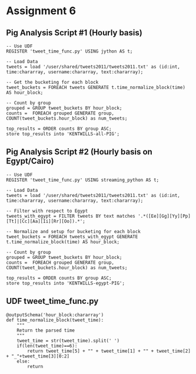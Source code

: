 Assignment 6
=========


Pig Analysis Script #1 (Hourly basis)
-------------------

    -- Use UDF
    REGISTER 'tweet_time_func.py' USING jython AS t;

    -- Load Data
    tweets = load '/user/shared/tweets2011/tweets2011.txt' as (id:int, time:chararray, username:chararray, text:chararray);

    -- Get the bucketing for each block
    tweet_buckets = FOREACH tweets GENERATE t.time_normalize_block(time) AS hour_block;

    -- Count by group
    grouped = GROUP tweet_buckets BY hour_block;
    counts =  FOREACH grouped GENERATE group, COUNT(tweet_buckets.hour_block) as num_tweets;

    top_results = ORDER counts BY group ASC;
    store top_results into 'KENTWILLS-all-PIG';

Pig Analysis Script #2 (Hourly basis on Egypt/Cairo)
-------------------

    -- Use UDF
    REGISTER 'tweet_time_func.py' USING streaming_python AS t;

    -- Load Data
    tweets = load '/user/shared/tweets2011/tweets2011.txt' as (id:int, time:chararray, username:chararray, text:chararray);

    -- Filter with respect to Egypt
    tweets_with_egypt = FILTER tweets BY text matches '.*([Ee][Gg][Yy][Pp][Tt]|[Cc][Aa][Ii][Rr][Oo]).*';

    -- Normalize and setup for bucketing for each block
    tweet_buckets = FOREACH tweets_with_egypt GENERATE t.time_normalize_block(time) AS hour_block;

    -- Count by group
    grouped = GROUP tweet_buckets BY hour_block;
    counts =  FOREACH grouped GENERATE group, COUNT(tweet_buckets.hour_block) as num_tweets;

    top_results = ORDER counts BY group ASC;
    store top_results into 'KENTWILLS-egypt-PIG';

    
UDF tweet_time_func.py
---------------------
    @outputSchema('hour_block:chararray')
	def time_normalize_block(tweet_time):
    	"""
	    Return the parsed time
    	"""
    	tweet_time = str(tweet_time).split(' ')        
		if(len(tweet_time)==6):			
		    return tweet_time[5] + "" + tweet_time[1] + "" + tweet_time[2] + "_"+tweet_time[3][0:2]
		else:
	        return